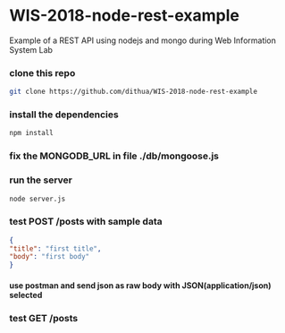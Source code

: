 # WIS-2018-node-rest-example
Example of a REST API using nodejs and mongo during Web Information System Lab


### clone this repo
```bash
git clone https://github.com/dithua/WIS-2018-node-rest-example 
```

### install the dependencies
```bash
npm install
```


### fix the MONGODB_URL in file ./db/mongoose.js

### run the server
```bash
node server.js
```

### test POST /posts with sample data
```json
{
"title": "first title",
"body": "first body"
}
```
#### use postman and send json as raw body with JSON(application/json) selected

### test GET /posts
